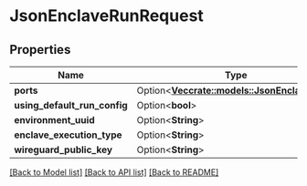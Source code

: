 # JsonEnclaveRunRequest

## Properties

Name | Type | Description | Notes
------------ | ------------- | ------------- | -------------
**ports** | Option<[**Vec<crate::models::JsonEnclavePort>**](json_EnclavePort.md)> |  | [optional]
**using_default_run_config** | Option<**bool**> |  | [optional]
**environment_uuid** | Option<**String**> |  | [optional]
**enclave_execution_type** | Option<**String**> |  | [optional]
**wireguard_public_key** | Option<**String**> |  | [optional]

[[Back to Model list]](../README.md#documentation-for-models) [[Back to API list]](../README.md#documentation-for-api-endpoints) [[Back to README]](../README.md)


